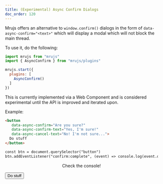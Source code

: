 ```yaml
---
title: (Experimental) Async Confirm Dialogs
doc_order: 120
---
```


Mrujs offers an alternative to `window.confirm()` dialogs in the form of
`data-async-confirm="<text>"` which will display a modal which will not block the
main thread.

To use it, do the following:

```js
import mrujs from "mrujs"
import { AsyncConfirm } from "mrujs/plugins"

mrujs.start({
  plugins: [
    AsyncConfirm()
  ]
})
```

This is currently implemented via a Web Component and is considered
experimental until the API is improved and iterated upon.

Example:

```html
<button
   data-async-confirm="Are you sure?"
   data-async-confirm-text="Yes, I'm sure!"
   data-async-cancel-text="No! I'm not sure...">
  Do stuff
</button>

const btn = document.querySelector("button")
btn.addEventListener("confirm:complete", (event) => console.log(event.detail.answer))
```

<p align="middle">
  Check the console!

  <br>

  <button id="example-button" class="btn btn--primary"
          data-async-confirm="Are you sure?"
          data-async-confirm-text="Yes, I'm sure!"
          data-async-cancel-text="No! I'm not sure...">
    Do stuff
  </button>
</p>

<script>
  const btn = document.querySelector("#example-button")
  btn.addEventListener("confirm:complete", (event) => console.log(event.detail.answer))
</script>
